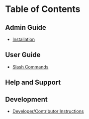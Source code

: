 # Table of Contents

## Admin Guide

- [Installation](installation.md)

## User Guide

- [Slash Commands](slash-commands.md)

## Help and Support

## Development

- [Developer/Contributor Instructions](development.md)
